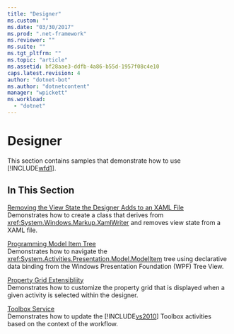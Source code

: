 ```yaml
---
title: "Designer"
ms.custom: ""
ms.date: "03/30/2017"
ms.prod: ".net-framework"
ms.reviewer: ""
ms.suite: ""
ms.tgt_pltfrm: ""
ms.topic: "article"
ms.assetid: bf28aae3-ddfb-4a86-b55d-1957f08c4e10
caps.latest.revision: 4
author: "dotnet-bot"
ms.author: "dotnetcontent"
manager: "wpickett"
ms.workload: 
  - "dotnet"
---
```

# Designer
This section contains samples that demonstrate how to use [!INCLUDE[wfd1](../../../../includes/wfd1-md.md)].  
  
## In This Section  
 [Removing the View State the Designer Adds to an XAML File](../../../../docs/framework/windows-workflow-foundation/samples/removing-the-view-state-the-designer-adds-to-an-xaml-file.md)  
 Demonstrates how to create a class that derives from <xref:System.Windows.Markup.XamlWriter> and removes view state from a XAML file.  
  
 [Programming Model Item Tree](../../../../docs/framework/windows-workflow-foundation/samples/programming-model-item-tree.md)  
 Demonstrates how to navigate the <xref:System.Activities.Presentation.Model.ModelItem> tree using declarative data binding from the Windows Presentation Foundation (WPF) Tree View.  
  
 [Property Grid Extensibliity](../../../../docs/framework/windows-workflow-foundation/samples/property-grid-extensibliity.md)  
 Demonstrates how to customize the property grid that is displayed when a given activity is selected within the designer.  
  
 [Toolbox Service](../../../../docs/framework/windows-workflow-foundation/samples/toolbox-service.md)  
 Demonstrates how to update the [!INCLUDE[vs2010](../../../../includes/vs2010-md.md)] Toolbox activities based on the context of the workflow.
